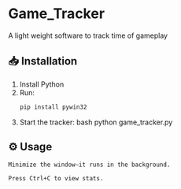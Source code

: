 # Game_Tracker
A light weight software to track time of gameplay
## 📥 Installation
1. Install Python
2. Run:
   ```bash
   pip install pywin32
3. Start the tracker:
   bash
   python game_tracker.py
## ⚙️ Usage
    Minimize the window—it runs in the background.

    Press Ctrl+C to view stats.
